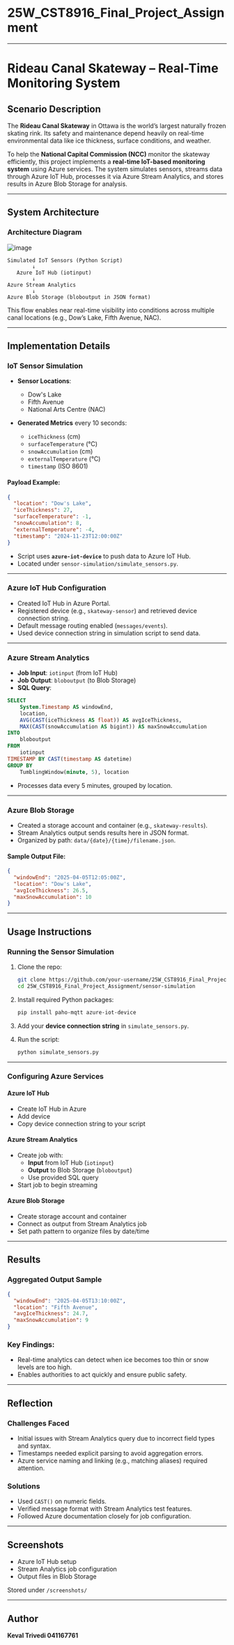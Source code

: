 # 25W_CST8916_Final_Project_Assignment

---

#  Rideau Canal Skateway – Real-Time Monitoring System

## Scenario Description

The **Rideau Canal Skateway** in Ottawa is the world’s largest naturally frozen skating rink. Its safety and maintenance depend heavily on real-time environmental data like ice thickness, surface conditions, and weather.

To help the **National Capital Commission (NCC)** monitor the skateway efficiently, this project implements a **real-time IoT-based monitoring system** using Azure services. The system simulates sensors, streams data through Azure IoT Hub, processes it via Azure Stream Analytics, and stores results in Azure Blob Storage for analysis.

---

## System Architecture

###  Architecture Diagram

![image](https://github.com/user-attachments/assets/65c17826-e5f4-4b69-a68f-9dcb8af75273)


```
Simulated IoT Sensors (Python Script)
        ↓
   Azure IoT Hub (iotinput)
        ↓
Azure Stream Analytics
        ↓
Azure Blob Storage (bloboutput in JSON format)
```

This flow enables near real-time visibility into conditions across multiple canal locations (e.g., Dow’s Lake, Fifth Avenue, NAC).

---

##  Implementation Details

### IoT Sensor Simulation

- **Sensor Locations**:
  - Dow's Lake
  - Fifth Avenue
  - National Arts Centre (NAC)

- **Generated Metrics** every 10 seconds:
  - `iceThickness` (cm)
  - `surfaceTemperature` (°C)
  - `snowAccumulation` (cm)
  - `externalTemperature` (°C)
  - `timestamp` (ISO 8601)

#### Payload Example:

```json
{
  "location": "Dow's Lake",
  "iceThickness": 27,
  "surfaceTemperature": -1,
  "snowAccumulation": 8,
  "externalTemperature": -4,
  "timestamp": "2024-11-23T12:00:00Z"
}
```

- Script uses **`azure-iot-device`** to push data to Azure IoT Hub.
- Located under `sensor-simulation/simulate_sensors.py`.

---

###  Azure IoT Hub Configuration

- Created IoT Hub in Azure Portal.
- Registered device (e.g., `skateway-sensor`) and retrieved device connection string.
- Default message routing enabled (`messages/events`).
- Used device connection string in simulation script to send data.

---

### Azure Stream Analytics

- **Job Input**: `iotinput` (from IoT Hub)
- **Job Output**: `bloboutput` (to Blob Storage)
- **SQL Query**:

```sql
SELECT
    System.Timestamp AS windowEnd,
    location,
    AVG(CAST(iceThickness AS float)) AS avgIceThickness,
    MAX(CAST(snowAccumulation AS bigint)) AS maxSnowAccumulation
INTO
    bloboutput
FROM
    iotinput
TIMESTAMP BY CAST(timestamp AS datetime)
GROUP BY
    TumblingWindow(minute, 5), location
```

- Processes data every 5 minutes, grouped by location.

---

### Azure Blob Storage

- Created a storage account and container (e.g., `skateway-results`).
- Stream Analytics output sends results here in JSON format.
- Organized by path: `data/{date}/{time}/filename.json`.

#### Sample Output File:

```json
{
  "windowEnd": "2025-04-05T12:05:00Z",
  "location": "Dow's Lake",
  "avgIceThickness": 26.5,
  "maxSnowAccumulation": 10
}
```

---

## Usage Instructions

### Running the Sensor Simulation

1. Clone the repo:
   ```bash
   git clone https://github.com/your-username/25W_CST8916_Final_Project_Assignment.git
   cd 25W_CST8916_Final_Project_Assignment/sensor-simulation
   ```

2. Install required Python packages:
   ```bash
   pip install paho-mqtt azure-iot-device
   ```

3. Add your **device connection string** in `simulate_sensors.py`.

4. Run the script:
   ```bash
   python simulate_sensors.py
   ```

---

###  Configuring Azure Services

#### Azure IoT Hub
- Create IoT Hub in Azure
- Add device
- Copy device connection string to your script

#### Azure Stream Analytics
- Create job with:
  - **Input** from IoT Hub (`iotinput`)
  - **Output** to Blob Storage (`bloboutput`)
  - Use provided SQL query
- Start job to begin streaming

#### Azure Blob Storage
- Create storage account and container
- Connect as output from Stream Analytics job
- Set path pattern to organize files by date/time

---

## Results

### Aggregated Output Sample

```json
{
  "windowEnd": "2025-04-05T13:10:00Z",
  "location": "Fifth Avenue",
  "avgIceThickness": 24.7,
  "maxSnowAccumulation": 9
}
```

### Key Findings:
- Real-time analytics can detect when ice becomes too thin or snow levels are too high.
- Enables authorities to act quickly and ensure public safety.

---

## Reflection

### Challenges Faced
- Initial issues with Stream Analytics query due to incorrect field types and syntax.
- Timestamps needed explicit parsing to avoid aggregation errors.
- Azure service naming and linking (e.g., matching aliases) required attention.

### Solutions
- Used `CAST()` on numeric fields.
- Verified message format with Stream Analytics test features.
- Followed Azure documentation closely for job configuration.

---

##  Screenshots

- Azure IoT Hub setup
- Stream Analytics job configuration
- Output files in Blob Storage

 Stored under `/screenshots/`

---

## Author

**Keval Trivedi 041167761**  
